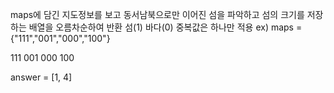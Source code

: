 maps에 담긴 지도정보를 보고 동서남북으로만 이어진 섬을 파악하고 섬의 크기를 저장하는 배열을 오름차순하여 반환
섬(1) 바다(0)
중복값은 하나만 적용
ex) maps = {"111","001","000","100"}

111
001
000
100

answer = [1, 4]

